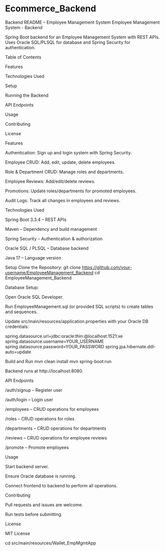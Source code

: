# Ecommerce_Backend
Backend README – Employee Management System
Employee Management System - Backend

Spring Boot backend for an Employee Management System with REST APIs. Uses Oracle SQL/PLSQL for database and Spring Security for authentication.

Table of Contents

Features

Technologies Used

Setup

Running the Backend

API Endpoints

Usage

Contributing

License

Features

Authentication: Sign up and login system with Spring Security.

Employee CRUD: Add, edit, update, delete employees.

Role & Department CRUD: Manage roles and departments.

Employee Reviews: Add/edit/delete reviews.

Promotions: Update roles/departments for promoted employees.

Audit Logs: Track all changes in employees and reviews.

Technologies Used

Spring Boot 3.3.4 – REST APIs

Maven – Dependency and build management

Spring Security – Authentication & authorization

Oracle SQL / PLSQL – Database backend

Java 17 – Language version

Setup
Clone the Repository:
git clone https://github.com/your-username/EmployeeManagement_Backend
cd EmployeeManagement_Backend

Database Setup:

Open Oracle SQL Developer.

Run EmployeeManagement.sql (or provided SQL scripts) to create tables and sequences.

Update src/main/resources/application.properties with your Oracle DB credentials:

spring.datasource.url=jdbc:oracle:thin:@localhost:1521:xe
spring.datasource.username=YOUR_USERNAME
spring.datasource.password=YOUR_PASSWORD
spring.jpa.hibernate.ddl-auto=update

Build and Run
mvn clean install
mvn spring-boot:run


Backend runs at http://localhost:8080.

API Endpoints

/auth/signup – Register user

/auth/login – Login user

/employees – CRUD operations for employees

/roles – CRUD operations for roles

/departments – CRUD operations for departments

/reviews – CRUD operations for employee reviews

/promote – Promote employees

Usage

Start backend server.

Ensure Oracle database is running.

Connect frontend to backend to perform all operations.

Contributing

Pull requests and issues are welcome.

Run tests before submitting.

License

MIT License

cd src/main/resources/Wallet_EmpMgmtApp
